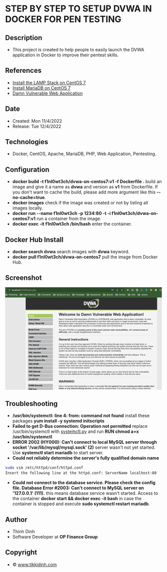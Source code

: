 # STEP BY STEP TO SETUP DVWA IN DOCKER FOR PEN TESTING

## Description

- This project is created to help people to easily launch the DVWA application in Docker to improve their pentest skills.

## References
- [Install the LAMP Stack on CentOS 7](https://phoenixnap.com/kb/how-to-install-lamp-stack-on-centos)
- [Install MariaDB on CentOS 7](https://linuxize.com/post/install-mariadb-on-centos-7/)
- [Damn Vulnerable Web Application](https://github.com/digininja/DVWA)

## Date

- Created: Mon 11/4/2022
- Release: Tue 12/4/2022 

## Technologies

- Docker, CentOS, Apache, MariaDB, PHP, Web Application, Pentesting.

## Configuration

- **docker build -t f1nl0wt3ch/dvwa-on-centos7:v1 -f Dockerfile .** build an image and give it a name as **dvwa** and version as **v1** from Dockerfile. If you don't want to cache the build, please add more argument like this **--no-cache=true**.
- **docker images** check if the image was created or not by listing all images locally.
- **docker run --name f1nl0wt3ch -p 1234:80 -t -i f1nl0wt3ch/dvwa-on-centos7:v1** run a container from the image.
- **docker exec -it f1nl0wt3ch /bin/bash** enter the container.

## Docker Hub Install
- **docker search dvwa** search images with **dvwa** keyword.
- **docker pull f1nl0wt3ch/dvwa-on-centos7** pull the image from Docker Hub.

## Screenshot

![dvwa.png](https://github.com/f1nl0wt3ch/dvwa/blob/main/dvwa.png)

## Troubleshooting
- **/usr/bin/systemctl: line 4: from: command not found** install these packages **yum install -y systemd initscripts**
- **Failed to get D-Bus connection: Operation not permitted** replace /usr/bin/systemctl with [systemctl.py](https://github.com/gdraheim/docker-systemctl-replacement/blob/master/files/docker/systemctl.py) and run **RUN chmod a+x /usr/bin/systemctl** 
- **ERROR 2002 (HY000): Can't connect to local MySQL server through socket '/var/lib/mysql/mysql.sock' (2)** server wasn't not yet started. Use **systemctl start mariadb** to start server.
- **Could not reliably determine the server's fully qualified domain name** 
```bash
sudo vim /etc/httpd/conf/httpd.conf
Insert the following line at the httpd.conf: ServerName localhost:80
```
- **Could not connect to the database service. Please check the config file. Database Error #2003: Can't connect to MySQL server on '127.0.0.1' (111).** this means database service wasn't started. Access to the container **docker start <CONTAINER-ID> && docker exec -it <CONTAINER-ID> bash** in case the container is stopped and execute **sudo systemctl restart mariadb**.

## Author

- Thinh Dinh
- Software Developer at **OP Finance Group**

## Copyright

- © www.tikkidinh.com

